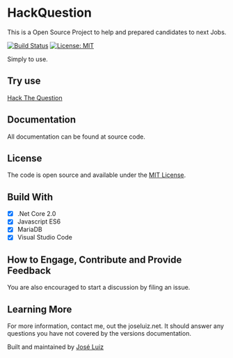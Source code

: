 # HackQuestion
This is a Open Source Project to help and prepared candidates to next Jobs.

[![Build Status](https://travis-ci.org/shpsyte/HackQuestion.svg?branch=master)](https://travis-ci.org/shpsyte/HackQuestion)
[![License: MIT](https://img.shields.io/badge/License-MIT-yellow.svg)](https://opensource.org/licenses/MIT)

Simply to use.
## Try use
<a href="http://hackthequestion.joseluiz.net/">Hack The Question</a>


## Documentation
All documentation can be found at source code.

## License
The code is open source and available under the [MIT License](LICENSE).


## Build With 
- [x] .Net Core 2.0
- [x] Javascript ES6
- [x] MariaDB
- [x] Visual Studio Code

## How to Engage, Contribute and Provide Feedback
You are also encouraged to start a discussion by filing an issue.


## Learning More
For more information, contact me, out the joseluiz.net. It should answer any questions 
you have not covered by the versions documentation.


Built and maintained by [José Luiz](http://www.joseluiz.net)
